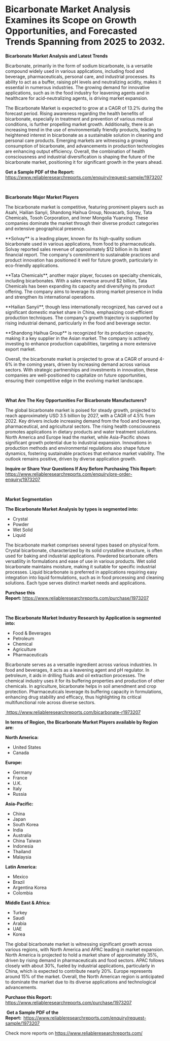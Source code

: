 <p><h1>Bicarbonate Market Analysis Examines its Scope on Growth Opportunities, and Forecasted Trends Spanning from 2025 to 2032.</h1></p><p><strong>Bicarbonate Market Analysis and Latest Trends</strong></p>
<p><p>Bicarbonate, primarily in the form of sodium bicarbonate, is a versatile compound widely used in various applications, including food and beverage, pharmaceuticals, personal care, and industrial processes. Its ability to act as a buffer, raising pH levels and neutralizing acidity, makes it essential in numerous industries. The growing demand for innovative applications, such as in the food industry for leavening agents and in healthcare for acid-neutralizing agents, is driving market expansion.</p><p>The Bicarbonate Market is expected to grow at a CAGR of 13.2% during the forecast period. Rising awareness regarding the health benefits of bicarbonate, especially in treatment and prevention of various medical conditions, is further propelling market growth. Additionally, there is an increasing trend in the use of environmentally friendly products, leading to heightened interest in bicarbonate as a sustainable solution in cleaning and personal care products. Emerging markets are witnessing a growing consumption of bicarbonate, and advancements in production technologies are enhancing output efficiency. Overall, the combination of health consciousness and industrial diversification is shaping the future of the bicarbonate market, positioning it for significant growth in the years ahead.</p></p>
<p><strong>Get a Sample PDF of the Report:&nbsp;</strong> <a href="https://www.reliableresearchreports.com/enquiry/request-sample/1973207?utm_campaign=2109&utm_medium=2&utm_source=Github&utm_content=ia&utm_term=31012025&utm_id=bicarbonate">https://www.reliableresearchreports.com/enquiry/request-sample/1973207</a></p>
<p>&nbsp;</p>
<p><strong>Bicarbonate Major Market Players</strong></p>
<p><p>The bicarbonate market is competitive, featuring prominent players such as Asahi, Hailian Sanyii, Shandong Haihua Group, Novacarb, Solvay, Tata Chemicals, Tosoh Corporation, and Inner Mongolia Yuanxing. These companies dominate the market through their diverse product categories and extensive geographical presence.</p><p>**Solvay** is a leading player, known for its high-quality sodium bicarbonate used in various applications, from food to pharmaceuticals. Solvay reported sales revenue of approximately $12 billion in its latest financial report. The company's commitment to sustainable practices and product innovation has positioned it well for future growth, particularly in eco-friendly applications.</p><p>**Tata Chemicals**, another major player, focuses on specialty chemicals, including bicarbonates. With a sales revenue around $2 billion, Tata Chemicals has been expanding its capacity and diversifying its product offering. The company aims to leverage its strong market presence in India and strengthen its international operations.</p><p>**Hailian Sanyii**, though less internationally recognized, has carved out a significant domestic market share in China, emphasizing cost-efficient production techniques. The company's growth trajectory is supported by rising industrial demand, particularly in the food and beverage sector.</p><p>**Shandong Haihua Group** is recognized for its production capacity, making it a key supplier in the Asian market. The company is actively investing to enhance production capabilities, targeting a more extensive export market.</p><p>Overall, the bicarbonate market is projected to grow at a CAGR of around 4-6% in the coming years, driven by increasing demand across various sectors. With strategic partnerships and investments in innovation, these companies are well-positioned to capitalize on future opportunities, ensuring their competitive edge in the evolving market landscape.</p></p>
<p>&nbsp;</p>
<p><strong>What Are The Key Opportunities For Bicarbonate Manufacturers?</strong></p>
<p><p>The global bicarbonate market is poised for steady growth, projected to reach approximately USD 3.5 billion by 2027, with a CAGR of 4.5% from 2022. Key drivers include increasing demand from the food and beverage, pharmaceutical, and agricultural sectors. The rising health consciousness promotes applications in dietary products and water treatment solutions. North America and Europe lead the market, while Asia-Pacific shows significant growth potential due to industrial expansion. Innovations in production methods and environmental regulations also shape future dynamics, fostering sustainable practices that enhance market viability. The outlook remains positive, driven by diverse application growth.</p></p>
<p><strong>Inquire or Share Your Questions If Any Before Purchasing This Report:</strong> <a href="https://www.reliableresearchreports.com/enquiry/pre-order-enquiry/1973207?utm_campaign=2109&utm_medium=2&utm_source=Github&utm_content=ia&utm_term=31012025&utm_id=bicarbonate">https://www.reliableresearchreports.com/enquiry/pre-order-enquiry/1973207</a></p>
<p>&nbsp;</p>
<p><strong>Market Segmentation</strong></p>
<p><strong>The Bicarbonate Market Analysis by types is segmented into:</strong></p>
<p><ul><li>Crystal</li><li>Powder</li><li>Wet Solid</li><li>Liquid</li></ul></p>
<p><p>The bicarbonate market comprises several types based on physical form. Crystal bicarbonate, characterized by its solid crystalline structure, is often used for baking and industrial applications. Powdered bicarbonate offers versatility in formulations and ease of use in various products. Wet solid bicarbonate maintains moisture, making it suitable for specific industrial processes. Liquid bicarbonate is preferred in applications requiring easy integration into liquid formulations, such as in food processing and cleaning solutions. Each type serves distinct market needs and applications.</p></p>
<p><strong>Purchase this Report:&nbsp;</strong><a href="https://www.reliableresearchreports.com/purchase/1973207?utm_campaign=2109&utm_medium=2&utm_source=Github&utm_content=ia&utm_term=31012025&utm_id=bicarbonate">https://www.reliableresearchreports.com/purchase/1973207</a></p>
<p>&nbsp;</p>
<p><strong>The Bicarbonate Market Industry Research by Application is segmented into:</strong></p>
<p><ul><li>Food & Beverages</li><li>Petroleum</li><li>Chemical</li><li>Agriculture</li><li>Pharmaceuticals</li></ul></p>
<p><p>Bicarbonate serves as a versatile ingredient across various industries. In food and beverages, it acts as a leavening agent and pH regulator. In petroleum, it aids in drilling fluids and oil extraction processes. The chemical industry uses it for its buffering properties and production of other chemicals. In agriculture, bicarbonate helps in soil amendment and crop protection. Pharmaceuticals leverage its buffering capacity in formulations, enhancing drug stability and efficacy, thus highlighting its critical multifunctional role across diverse sectors.</p></p>
<p><a href="https://www.reliableresearchreports.com/bicarbonate-r1973207?utm_campaign=2109&utm_medium=2&utm_source=Github&utm_content=ia&utm_term=31012025&utm_id=bicarbonate">&nbsp;https://www.reliableresearchreports.com/bicarbonate-r1973207</a></p>
<p><strong>In terms of Region, the Bicarbonate Market Players available by Region are:</strong></p>
<p>
    <p> <strong> North America: </strong>
        <ul>
            <li>United States</li>
            <li>Canada</li>
        </ul>
        </p> 
    <p> <strong> Europe: </strong>
        <ul>
            <li>Germany</li>
            <li>France</li>
            <li>U.K.</li>
            <li>Italy</li>
            <li>Russia</li>
        </ul>
        </p> 
    <p> <strong> Asia-Pacific: </strong>
        <ul>
            <li>China</li>
            <li>Japan</li>
            <li>South Korea</li>
            <li>India</li>
            <li>Australia</li>
            <li>China Taiwan</li>
            <li>Indonesia</li>
            <li>Thailand</li>
            <li>Malaysia</li>
        </ul>
        </p> 
    <p> <strong> Latin America: </strong>
        <ul>
            <li>Mexico</li>
            <li>Brazil</li>
            <li>Argentina Korea</li>
            <li>Colombia</li>
        </ul>
        </p> 
    <p> <strong> Middle East & Africa: </strong>
        <ul>
            <li>Turkey</li>
            <li>Saudi</li>
            <li>Arabia</li>
            <li>UAE</li>
            <li>Korea</li>
        </ul>
    </p>
    </p>
<p><p>The global bicarbonate market is witnessing significant growth across various regions, with North America and APAC leading in market expansion. North America is projected to hold a market share of approximately 35%, driven by rising demand in pharmaceuticals and food sectors. APAC follows closely with about 30%, fueled by industrial applications, particularly in China, which is expected to contribute nearly 20%. Europe represents around 15% of the market. Overall, the North American region is anticipated to dominate the market due to its diverse applications and technological advancements.</p></p>
<p><strong>Purchase this Report: </strong><a href="https://www.reliableresearchreports.com/purchase/1973207?utm_campaign=2109&utm_medium=2&utm_source=Github&utm_content=ia&utm_term=31012025&utm_id=bicarbonate">https://www.reliableresearchreports.com/purchase/1973207</a></p>
<p>&nbsp;<strong>Get a Sample PDF of the Report:&nbsp;&nbsp;</strong><a href="https://www.reliableresearchreports.com/enquiry/request-sample/1973207?utm_campaign=2109&utm_medium=2&utm_source=Github&utm_content=ia&utm_term=31012025&utm_id=bicarbonate">https://www.reliableresearchreports.com/enquiry/request-sample/1973207</a></p>
<p><strong></strong></p>
<p>Check more reports on <a href="https://www.reliableresearchreports.com/?utm_campaign=2109&utm_medium=2&utm_source=Github&utm_content=ia&utm_term=31012025&utm_id=bicarbonate">https://www.reliableresearchreports.com/</a></p>